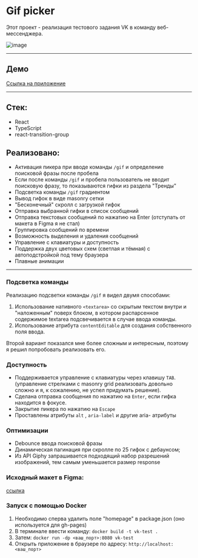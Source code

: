 # Gif picker

Этот проект - реализация тестового задания VK в команду веб-мессенджера.

![image](https://i.imgur.com/3LW80PU.png)

---

## Демо

[Ссылка на приложение](https://mashtapok.github.io/vk-gif-picker/)

---

## Стек:

* React
* TypeScript
* react-transition-group

## Реализовано:

* Активация пикера при вводе команды `/gif` и определение поисковой фразы после пробела
* Если после команды `/gif` и пробела пользователь не вводит поисковую фразу, то показываются гифки из раздела "Тренды"
* Подсветка команды `/gif` градиентом
* Вывод гифок в виде masonry сетки
* "Бесконечный" скролл с загрузкой гифок
* Отправка выбранной гифки в список сообщений
* Отправка текстовых сообщений по нажатию на Enter (отступать от макета в Figma я не стал)
* Группировка сообщений по времени
* Возможность выделения и удаления сообщений
* Управление с клавиатуры и доступность
* Поддержка двух цветовых схем (светлая и тёмная) с автоподстройкой под тему браузера
* Плавные анимации

---

### Подсветка команды

Реализацию подсветки команды `/gif` я видел двумя способами:

1. Использование нативного `<textarea>` со скрытым текстом внутри и "наложенным" поверх блоком, в котором распарсенное
   содержимое textarea подсвечивается в случае ввода команды.
2. Использование атрибута `contentEditable` для создания собственного поля ввода.

Второй вариант показался мне более сложным и интересным, поэтому я решил попробовать реализовать его.

### Доступность

* Поддерживается управление с клавиатуры через клавишу `TAB`. (управление стрелками с masonry grid реализовать довольно
  сложно и я, к сожалению, не успел придумать решение).
* Сделана отправка сообщения по нажатию на `Enter`, если гифка находится в фокусе.
* Закрытие пикера по нажатию на `Escape`
* Проставлены атрибуты `alt` , `aria-label` и другие aria- атрибуты

### Оптимизации

* Debounce ввода поисковой фразы
* Динамическая пагинация при скролле по 25 гифок с дебаунсом;
* Из API Giphy запрашивается подходящий набор разрешений изображений, тем самым уменьшается размер response

### Исходный макет в Figma:

[ссылка](https://www.figma.com/file/tiqe4OR4MQXNZKeB9GmxL3/GIF-picker)

### Запуск с помощью Docker

1. Необходимо сперва удалить поле "homepage" в package.json (оно используется для gh-pages)
2. В терминале ввести команду: `docker build -t vk-test .`
3. Затем: `docker run -dp <ваш_порт>:8080 vk-test`
4. Открыть приложение в браузере по адресу: `http://localhost:<ваш_порт>`
